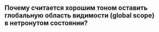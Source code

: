 ## Почему считается хорошим тоном оставить глобальную область видимости (global scope) в нетронутом состоянии?